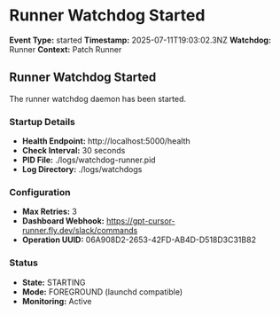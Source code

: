 # Runner Watchdog Started

**Event Type:** started
**Timestamp:** 2025-07-11T19:03:02.3NZ
**Watchdog:** Runner
**Context:** Patch Runner


## Runner Watchdog Started

The runner watchdog daemon has been started.

### Startup Details
- **Health Endpoint:** http://localhost:5000/health
- **Check Interval:** 30 seconds
- **PID File:** ./logs/watchdog-runner.pid
- **Log Directory:** ./logs/watchdogs

### Configuration
- **Max Retries:** 3
- **Dashboard Webhook:** https://gpt-cursor-runner.fly.dev/slack/commands
- **Operation UUID:** 06A908D2-2653-42FD-AB4D-D518D3C31B82

### Status
- **State:** STARTING
- **Mode:** FOREGROUND (launchd compatible)
- **Monitoring:** Active


